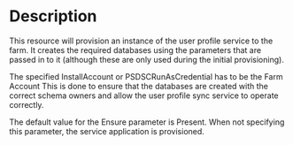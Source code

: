 # Description

This resource will provision an instance of the user profile service to the
farm. It creates the required databases using the parameters that are passed
in to it (although these are only used during the initial provisioning).

The specified InstallAccount or PSDSCRunAsCredential has to be the Farm Account
This is done to ensure that the databases are created with the correct schema
owners and allow the user profile sync service to operate correctly.

The default value for the Ensure parameter is Present. When not specifying this
parameter, the service application is provisioned.
